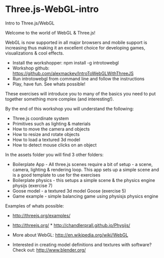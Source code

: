 Three.js-WebGL-intro
====================

Intro to Three.js/WebGL

Welcome to the world of WebGL & Three.js! 

WebGL is now supported in all major browsers and mobile support is increasing thus making it an excellent choice for developing games, visualizations & cool effects. 


* Install the workshopper: npm install -g introtowebgl
* Workshop github: https://github.com/alexmackey/IntroToWebGLWithThreeJS
* Run introtowebgl from command line and follow the instructions
* Play, have fun. See whats possible!

These exercises will introduce you to many of the basics you need to put together something more complex (and interesting!).

By the end of this workshop you will understand the following:

  * Three.js coordinate system
  * Primitives such as lighting & materials
  * How to move the camera and objects
  * How to resize and rotate objects
  * How to load a textured 3d model
  * How to detect mouse clicks on an object


In the assets folder you will find 3 other folders:
  * Boilerplate App - All three.js scenes require a bit of setup - a scene, camera, lighting & rendering loop. This app sets up a simple scene and is a good template to use for the exercises
  * Boilerplate physics - this setups a simple scene & the physics engine physijs (exercise 7)
  * Goose model - a textured 3d model Goose (exercise 5)
  * Game example - simple balancing game using physisjs physics engine
 
Examples of whats possible: 
* http://threejs.org/examples/
* http://threejs.org/ * http://chandlerprall.github.io/Physijs/

* More about WebGL: http://en.wikipedia.org/wiki/WebGL
* Interested in creating model definitions and textures with software? Check out: http://www.blender.org/

